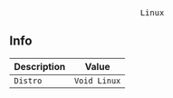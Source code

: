 <pre align="center">Linux</pre>

## Info

| Description | Value |
| --- | --- |
| `Distro` | `Void Linux` |
